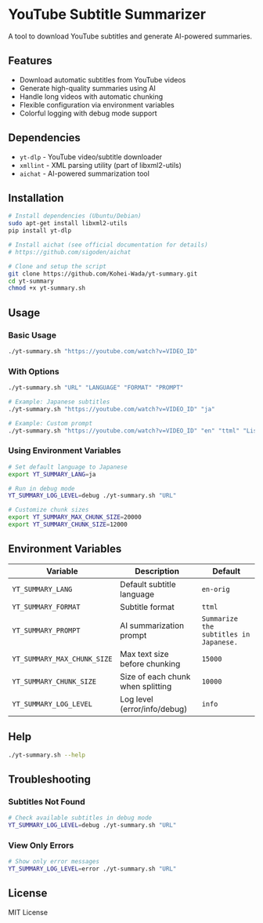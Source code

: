 # YouTube Subtitle Summarizer

A tool to download YouTube subtitles and generate AI-powered summaries.

## Features

- Download automatic subtitles from YouTube videos
- Generate high-quality summaries using AI
- Handle long videos with automatic chunking
- Flexible configuration via environment variables
- Colorful logging with debug mode support

## Dependencies

- `yt-dlp` - YouTube video/subtitle downloader
- `xmllint` - XML parsing utility (part of libxml2-utils)
- `aichat` - AI-powered summarization tool

## Installation

```bash
# Install dependencies (Ubuntu/Debian)
sudo apt-get install libxml2-utils
pip install yt-dlp

# Install aichat (see official documentation for details)
# https://github.com/sigoden/aichat

# Clone and setup the script
git clone https://github.com/Kohei-Wada/yt-summary.git
cd yt-summary
chmod +x yt-summary.sh
```

## Usage

### Basic Usage

```bash
./yt-summary.sh "https://youtube.com/watch?v=VIDEO_ID"
```

### With Options

```bash
./yt-summary.sh "URL" "LANGUAGE" "FORMAT" "PROMPT"

# Example: Japanese subtitles
./yt-summary.sh "https://youtube.com/watch?v=VIDEO_ID" "ja"

# Example: Custom prompt
./yt-summary.sh "https://youtube.com/watch?v=VIDEO_ID" "en" "ttml" "List the main technical points"
```

### Using Environment Variables

```bash
# Set default language to Japanese
export YT_SUMMARY_LANG=ja

# Run in debug mode
YT_SUMMARY_LOG_LEVEL=debug ./yt-summary.sh "URL"

# Customize chunk sizes
export YT_SUMMARY_MAX_CHUNK_SIZE=20000
export YT_SUMMARY_CHUNK_SIZE=12000
```

## Environment Variables

| Variable | Description | Default |
|----------|-------------|---------|
| `YT_SUMMARY_LANG` | Default subtitle language | `en-orig` |
| `YT_SUMMARY_FORMAT` | Subtitle format | `ttml` |
| `YT_SUMMARY_PROMPT` | AI summarization prompt | `Summarize the subtitles in Japanese.` |
| `YT_SUMMARY_MAX_CHUNK_SIZE` | Max text size before chunking | `15000` |
| `YT_SUMMARY_CHUNK_SIZE` | Size of each chunk when splitting | `10000` |
| `YT_SUMMARY_LOG_LEVEL` | Log level (error/info/debug) | `info` |

## Help

```bash
./yt-summary.sh --help
```

## Troubleshooting

### Subtitles Not Found

```bash
# Check available subtitles in debug mode
YT_SUMMARY_LOG_LEVEL=debug ./yt-summary.sh "URL"
```

### View Only Errors

```bash
# Show only error messages
YT_SUMMARY_LOG_LEVEL=error ./yt-summary.sh "URL"
```

## License

MIT License